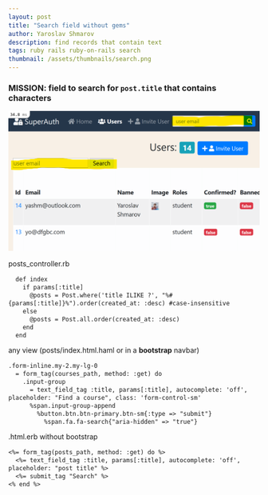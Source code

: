 ```yaml
---
layout: post
title: "Search field without gems"
author: Yaroslav Shmarov
description: find records that contain text
tags: ruby rails ruby-on-rails search
thumbnail: /assets/thumbnails/search.png
---
```


### MISSION: field to search for `post.title` that **contains** characters

![search-field.png](/assets/ruby-on-rails-search-field-without-gems/search-field.png)

posts_controller.rb
```
  def index
    if params[:title]
      @posts = Post.where('title ILIKE ?', "%#{params[:title]}%").order(created_at: :desc) #case-insensitive
    else
      @posts = Post.all.order(created_at: :desc)
    end
  end
```
any view (posts/index.html.haml or in a **bootstrap** navbar)
```
.form-inline.my-2.my-lg-0
  = form_tag(courses_path, method: :get) do
    .input-group
      = text_field_tag :title, params[:title], autocomplete: 'off', placeholder: "Find a course", class: 'form-control-sm'
      %span.input-group-append
        %button.btn.btn-primary.btn-sm{:type => "submit"}
          %span.fa.fa-search{"aria-hidden" => "true"}
```
.html.erb without bootstrap
```
<%= form_tag(posts_path, method: :get) do %>
  <%= text_field_tag :title, params[:title], autocomplete: 'off', placeholder: "post title" %>
  <%= submit_tag "Search" %>
<% end %>
```
